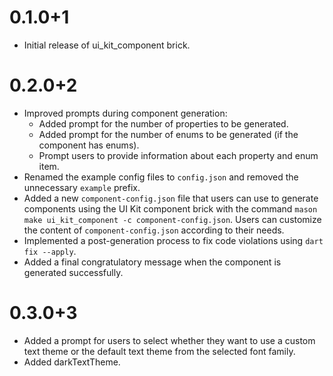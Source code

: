 # 0.1.0+1

- Initial release of ui_kit_component brick.

# 0.2.0+2

- Improved prompts during component generation:
  - Added prompt for the number of properties to be generated.
  - Added prompt for the number of enums to be generated (if the component has enums).
  - Prompt users to provide information about each property and enum item.
- Renamed the example config files to `config.json` and removed the unnecessary `example` prefix.
- Added a new `component-config.json` file that users can use to generate components using the UI Kit component brick with the command `mason make ui_kit_component -c component-config.json`. Users can customize the content of `component-config.json` according to their needs.
- Implemented a post-generation process to fix code violations using `dart fix --apply`.
- Added a final congratulatory message when the component is generated successfully.

# 0.3.0+3

- Added a prompt for users to select whether they want to use a custom text theme or the default text theme from the selected font family.
- Added darkTextTheme.
